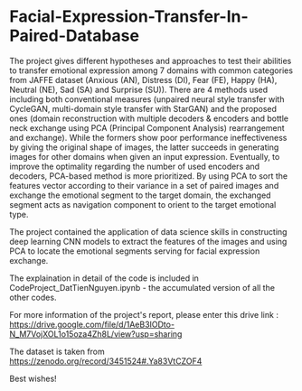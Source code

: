 # Facial-Expression-Transfer-In-Paired-Database
The project gives different hypotheses and  approaches to test their abilities to transfer emotional  expression among 7 domains with common categories from  JAFFE dataset (Anxious (AN), Distress (DI), Fear (FE), Happy  (HA), Neutral (NE), Sad (SA) and Surprise (SU)). There are 4  methods used including both conventional measures (unpaired  neural style transfer with CycleGAN, multi-domain style  transfer with StarGAN) and the proposed ones (domain  reconstruction with multiple decoders &amp; encoders and bottle  neck exchange using PCA (Principal Component Analysis)  rearrangement and exchange). While the formers show poor  performance ineffectiveness by giving the original shape of  images, the latter succeeds in generating images for other  domains when given an input expression. Eventually, to improve  the optimality regarding the number of used encoders and  decoders, PCA-based method is more prioritized. By using PCA  to sort the features vector according to their variance in a set of  paired images and exchange the emotional segment to the target  domain, the exchanged segment acts as navigation component to  orient to the target emotional type.

The project contained the application of data science skills in constructing deep learning CNN models to extract the features of the images and using PCA to locate the emotional segments serving for facial expression exchange.

The explaination in detail of the code is included in CodeProject_DatTienNguyen.ipynb - the accumulated version of all the other codes.

For more information of the project's report, please enter this drive link : https://drive.google.com/file/d/1AeB3IODto-N_M7VojXOL1o15oza4Zh8L/view?usp=sharing

The dataset is taken from https://zenodo.org/record/3451524#.Ya83VtCZOF4 

Best wishes!
